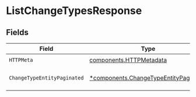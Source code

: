 # ListChangeTypesResponse


## Fields

| Field                                                                                         | Type                                                                                          | Required                                                                                      | Description                                                                                   |
| --------------------------------------------------------------------------------------------- | --------------------------------------------------------------------------------------------- | --------------------------------------------------------------------------------------------- | --------------------------------------------------------------------------------------------- |
| `HTTPMeta`                                                                                    | [components.HTTPMetadata](../../models/components/httpmetadata.md)                            | :heavy_check_mark:                                                                            | N/A                                                                                           |
| `ChangeTypeEntityPaginated`                                                                   | [*components.ChangeTypeEntityPaginated](../../models/components/changetypeentitypaginated.md) | :heavy_minus_sign:                                                                            | Lists all change types                                                                        |